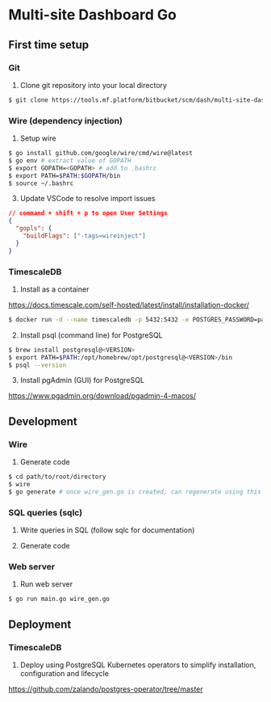 # Multi-site Dashboard Go

## First time setup

### Git

1. Clone git repository into your local directory

```sh
$ git clone https://tools.mf.platform/bitbucket/scm/dash/multi-site-dashboard-go.git
```

### Wire (dependency injection)

1. Setup wire

```sh
$ go install github.com/google/wire/cmd/wire@latest
$ go env # extract value of GOPATH
$ export GOPATH=<GOPATH> # add to .bashrc
$ export PATH=$PATH:$GOPATH/bin
$ source ~/.bashrc
```

3. Update VSCode to resolve import issues

```json
// command + shift + p to open User Settings
{
  "gopls": {
    "buildFlags": ["-tags=wireinject"]
  }
}
```

### TimescaleDB

1. Install as a container

https://docs.timescale.com/self-hosted/latest/install/installation-docker/

```sh
$ docker run -d --name timescaledb -p 5432:5432 -e POSTGRES_PASSWORD=password timescale/timescaledb-ha:pg16
```

2. Install psql (command line) for PostgreSQL

```sh
$ brew install postgresql@<VERSION>
$ export PATH=$PATH:/opt/homebrew/opt/postgresql@<VERSION>/bin
$ psql --version
```

3. Install pgAdmin (GUI) for PostgreSQL

https://www.pgadmin.org/download/pgadmin-4-macos/

## Development

### Wire

1. Generate code

```sh
$ cd path/to/root/directory
$ wire
$ go generate # once wire_gen.go is created, can regenerate using this
```

### SQL queries (sqlc)

1. Write queries in SQL (follow sqlc for documentation)

2. Generate code

### Web server

1. Run web server

```sh
$ go run main.go wire_gen.go
```

## Deployment

### TimescaleDB

1. Deploy using PostgreSQL Kubernetes operators to simplify installation, configuration and lifecycle

https://github.com/zalando/postgres-operator/tree/master
